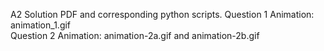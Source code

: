 A2 Solution PDF and corresponding python scripts. 
Question 1 Animation: animation_1.gif  
Question 2 Animation: animation-2a.gif and animation-2b.gif  
